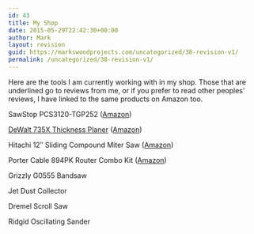 ```yaml
---
id: 43
title: My Shop
date: 2015-05-29T22:42:30+00:00
author: Mark
layout: revision
guid: https://markswoodprojects.com/uncategorized/38-revision-v1/
permalink: /uncategorized/38-revision-v1/
---
```

Here are the tools I am currently working with in my shop. Those that are underlined go to reviews from me, or if you prefer to read other peoples&#8217; reviews, I have linked to the same products on Amazon too.

SawStop PCS3120-TGP252 (<a href="http://amzn.to/1GL8b9T" target="_blank">Amazon</a>)

[DeWalt 735X Thickness Planer](https://markswoodprojects.com/tools/dewalt-dw735-thickness-planer/) (<a href="http://amzn.to/1d5dxkt" target="_blank">Amazon</a>)

Hitachi 12&#8243; Sliding Compound Miter Saw (<a href="http://amzn.to/1FT4Zs1" target="_blank">Amazon</a>)

Porter Cable 894PK Router Combo Kit (<a href="http://amzn.to/1RxjTYU" target="_blank">Amazon</a>)

Grizzly G0555 Bandsaw

Jet Dust Collector

Dremel Scroll Saw

Ridgid Oscillating Sander

&nbsp;
